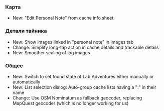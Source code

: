 ### Карта
- New: "Edit Personal Note" from cache info sheet

### Детали тайника
- New: Show images linked in "personal note" in Images tab
- Change: Simplify long-tap action in cache details and trackable details
- New: Smoother scaling of log images

### Общее
- New: Switch to set found state of Lab Adventures either manually or automatically
- New: List selection dialog: Auto-group cache lists having a ":" in their name
- Change: Use OSM Nominatum as fallback geocoder, replacing MapQuest geocoder (which is no longer working for us)
